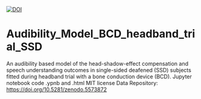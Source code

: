 [![DOI](https://zenodo.org/badge/562272065.svg)](https://zenodo.org/badge/latestdoi/562272065)

# Audibility_Model_BCD_headband_trial_SSD
An audibility based model of the head-shadow-effect compensation and speech understanding outcomes in single-sided deafened (SSD) subjects fitted during headband trial with a bone conduction device (BCD).
Jupyter notebook code .ypnb and .html
MIT license
Data Repository: https://doi.org/10.5281/zenodo.5573872

